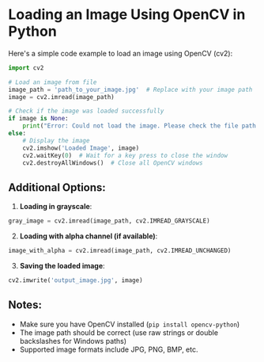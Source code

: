 # Loading an Image Using OpenCV in Python

Here's a simple code example to load an image using OpenCV (cv2):

```python
import cv2

# Load an image from file
image_path = 'path_to_your_image.jpg'  # Replace with your image path
image = cv2.imread(image_path)

# Check if the image was loaded successfully
if image is None:
    print("Error: Could not load the image. Please check the file path.")
else:
    # Display the image
    cv2.imshow('Loaded Image', image)
    cv2.waitKey(0)  # Wait for a key press to close the window
    cv2.destroyAllWindows()  # Close all OpenCV windows
```

## Additional Options:

1. **Loading in grayscale**:
```python
gray_image = cv2.imread(image_path, cv2.IMREAD_GRAYSCALE)
```

2. **Loading with alpha channel (if available)**:
```python
image_with_alpha = cv2.imread(image_path, cv2.IMREAD_UNCHANGED)
```

3. **Saving the loaded image**:
```python
cv2.imwrite('output_image.jpg', image)
```

## Notes:
- Make sure you have OpenCV installed (`pip install opencv-python`)
- The image path should be correct (use raw strings or double backslashes for Windows paths)
- Supported image formats include JPG, PNG, BMP, etc.